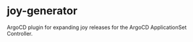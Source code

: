 # joy-generator

ArgoCD plugin for expanding joy releases for the ArgoCD ApplicationSet Controller.
